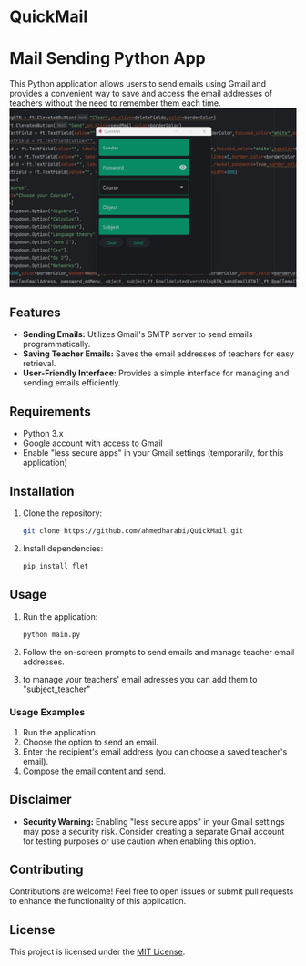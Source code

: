 # QuickMail
# Mail Sending Python App

This Python application allows users to send emails using Gmail and provides a convenient way to save and access the email addresses of teachers without the need to remember them each time.
![screenshot](screenshot.png)


## Features

- **Sending Emails:** Utilizes Gmail's SMTP server to send emails programmatically.
- **Saving Teacher Emails:** Saves the email addresses of teachers for easy retrieval.
- **User-Friendly Interface:** Provides a simple interface for managing and sending emails efficiently.

## Requirements

- Python 3.x
- Google account with access to Gmail
- Enable "less secure apps" in your Gmail settings (temporarily, for this application)

## Installation

1. Clone the repository:

    ```bash
    git clone https://github.com/ahmedharabi/QuickMail.git
    ```

2. Install dependencies:

    ```bash
    pip install flet
    ```


## Usage

1. Run the application:

    ```bash
    python main.py
    ```

2. Follow the on-screen prompts to send emails and manage teacher email addresses.
3. to manage your teachers' email adresses you can add them to "subject_teacher"

### Usage Examples



1. Run the application.
2. Choose the option to send an email.
3. Enter the recipient's email address (you can choose a saved teacher's email).
4. Compose the email content and send.

## Disclaimer

- **Security Warning:** Enabling "less secure apps" in your Gmail settings may pose a security risk. Consider creating a separate Gmail account for testing purposes or use caution when enabling this option.

## Contributing

Contributions are welcome! Feel free to open issues or submit pull requests to enhance the functionality of this application.

## License

This project is licensed under the [MIT License](LICENSE).
